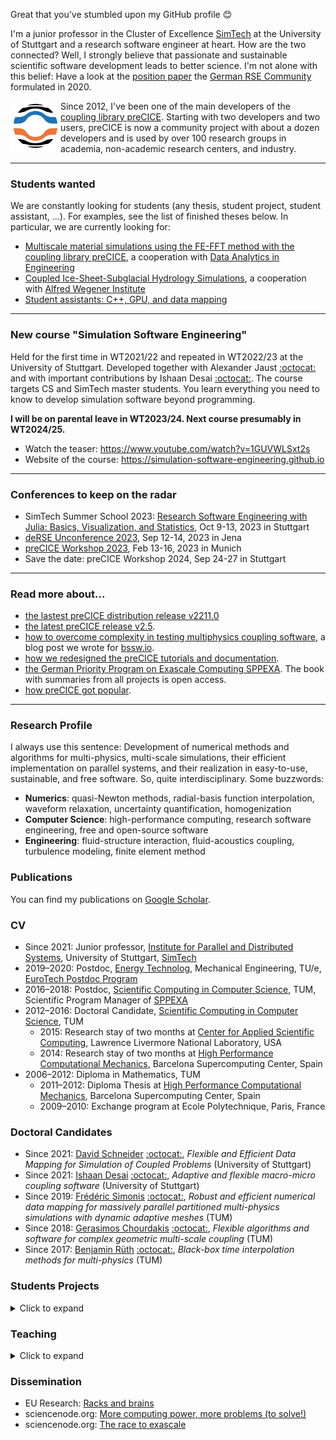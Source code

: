 Great that you've stumbled upon my GitHub profile :blush:

I'm a junior professor in the Cluster of Excellence [SimTech](https://www.simtech.uni-stuttgart.de/) at the University of Stuttgart and a research software engineer at heart. How are the two connected? Well, I strongly believe that passionate and sustainable scientific software development leads to better science. I'm not alone with this belief: Have a look at the [position paper](https://f1000research.com/articles/9-295/v2) the [German RSE Community](https://de-rse.org/en/) formulated in 2020. 

<p>
  <img width="80" align='left' src="https://github.com/uekerman/uekerman/blob/master/logo.jpg?raw=true">
</p>


Since 2012, I've been one of the main developers of the [coupling library preCICE](https://precice.org/). Starting with two developers and two users, preCICE is now a community project with about a dozen developers and is used by over 100 research groups in academia, non-academic research centers, and industry.

***

### Students wanted

We are constantly looking for students (any thesis, student project, student assistant, ...). For examples, see the list of finished theses below. In particular, we are currently looking for:

- [Multiscale material simulations using the FE-FFT method with the coupling library preCICE](https://github.com/uekerman/uekerman/blob/master/DAE_US3_announcement.pdf), a cooperation with [Data Analytics in Engineering](https://www.mib.uni-stuttgart.de/dae/)
- [Coupled Ice-Sheet-Subglacial Hydrology Simulations](https://github.com/uekerman/uekerman/blob/master/AWI_US3_announcement.pdf), a cooperation with [Alfred Wegener Institute](https://www.awi.de/en/about-us/service/expert-database/angelika-humbert.html)
- [Student assistants: C++, GPU, and data mapping](https://github.com/uekerman/uekerman/blob/master/hiwi_flexmap.pdf)

***

### New course "Simulation Software Engineering"

Held for the first time in WT2021/22 and repeated in WT2022/23 at the University of Stuttgart. Developed together with Alexander Jaust [:octocat:](https://github.com/ajaust) and with important contributions by Ishaan Desai [:octocat:](https://github.com/IshaanDesai). The course targets CS and SimTech master students. You learn everything you need to know to develop simulation software beyond programming.

**I will be on parental leave in WT2023/24. Next course presumably in WT2024/25.**

* Watch the teaser: https://www.youtube.com/watch?v=1GUVWLSxt2s
* Website of the course: https://simulation-software-engineering.github.io

***

### Conferences to keep on the radar

* SimTech Summer School 2023: [Research Software Engineering with Julia: Basics, Visualization, and Statistics](https://www.s-ccs.de/summerschool_simtech_2023/), Oct 9-13, 2023 in Stuttgart
* [deRSE Unconference 2023](https://de-rse.org/unconf2023/), Sep 12-14, 2023 in Jena
* [preCICE Workshop 2023](https://precice.org/precice-workshop-2023.html), Feb 13-16, 2023 in Munich
* Save the date: preCICE Workshop 2024, Sep 24-27 in Stuttgart

***

### Read more about... 

* [the lastest preCICE distribution release v2211.0](https://precice.discourse.group/t/aste-and-more-new-components-in-the-precice-distribution-v2211-0/1229)
* [the latest preCICE release v2.5](https://precice.discourse.group/t/iceberg-ahead-and-new-precice-release-v2-5/1133).
* [how to overcome complexity in testing multiphysics coupling software](https://bssw.io/blog_posts/overcoming-complexity-in-testing-multiphysics-coupling-software), a blog post we wrote for [bssw.io](https://bssw.io/).
* [how we redesigned the preCICE tutorials and documentation](https://precice.discourse.group/t/redesigned-precice-tutorials-and-documentation-precice-distribution-and-more-news/583).
* [the German Priority Program on Exascale Computing SPPEXA](https://link.springer.com/book/10.1007/978-3-030-47956-5). The book with summaries from all projects is open access. 
* [how preCICE got popular](https://precice.discourse.group/t/how-did-precice-get-popular/321).

***

### Research Profile

I always use this sentence: Development of numerical methods and algorithms for multi-physics, multi-scale simulations, their efficient implementation on parallel systems, and their realization in easy-to-use, sustainable, and free software. So, quite interdisciplinary. Some buzzwords:
* **Numerics**: quasi-Newton methods, radial-basis function interpolation, waveform relaxation, uncertainty quantification, homogenization
* **Computer Science**: high-performance computing, research software engineering, free and open-source software
* **Engineering**: fluid-structure interaction, fluid-acoustics coupling, turbulence modeling, finite element method

### Publications

You can find my publications on [Google Scholar](https://scholar.google.de/citations?user=CGxtmcwAAAAJ&hl=en).

### CV

* Since 2021: Junior professor, [Institute for Parallel and Distributed Systems](https://www.ipvs.uni-stuttgart.de/), University of Stuttgart, [SimTech](https://www.simtech.uni-stuttgart.de/)
* 2019–2020: Postdoc, [Energy Technolog](https://www.energy-tue.nl/), Mechanical Engineering, TU/e, [EuroTech Postdoc Program](http://postdoc.eurotech-universities.eu/)
* 2016–2018: Postdoc, [Scientific Computing in Computer Science](https://www5.in.tum.de/wiki/index.php/Welcome_to_SCCS!), TUM, Scientific Program Manager of [SPPEXA](http://www.sppexa.de/)
* 2012–2016: Doctoral Candidate, [Scientific Computing in Computer Science](https://www5.in.tum.de/wiki/index.php/Welcome_to_SCCS!), TUM
  * 2015: Research stay of two months at [Center for Applied Scientific Computing](https://computing.llnl.gov/casc), Lawrence Livermore National Laboratory, USA
  * 2014: Research stay of two months at [High Performance Computational Mechanics](https://www.bsc.es/discover-bsc/organisation/scientific-structure/high-performance-computational-mechanics), Barcelona Supercomputing Center, Spain
* 2006–2012: Diploma in Mathematics, TUM
  * 2011–2012: Diploma Thesis at [High Performance Computational Mechanics](https://www.bsc.es/discover-bsc/organisation/scientific-structure/high-performance-computational-mechanics), Barcelona Supercomputing Center, Spain  
  * 2009–2010: Exchange program at Ecole Polytechnique, Paris, France

### Doctoral Candidates

* Since 2021: [David Schneider](https://www.ipvs.uni-stuttgart.de/institute/team/Schneider-00056/) [:octocat:](https://github.com/DavidSCN), *Flexible and Efficient Data Mapping for Simulation of Coupled Problems* (University of Stuttgart)
* Since 2021: [Ishaan Desai](https://www.ipvs.uni-stuttgart.de/institute/team/Desai/) [:octocat:](https://github.com/IshaanDesai), *Adaptive and flexible macro-micro coupling software* (University of Stuttgart)
* Since 2019: [Frédéric Simonis](https://www5.in.tum.de/wiki/index.php/Fr%C3%A9d%C3%A9ric_Simonis,_M.Sc.) [:octocat:](https://github.com/fsimonis), *Robust and efficient numerical data mapping for massively parallel partitioned multi-physics simulations with dynamic adaptive meshes* (TUM)
* Since 2018: [Gerasimos Chourdakis](https://www5.in.tum.de/wiki/index.php/Gerasimos_Chourdakis,_M.Sc.) [:octocat:](https://github.com/MakisH), *Flexible algorithms and software for complex geometric multi-scale coupling* (TUM)
* Since 2017: [Benjamin Rüth](https://www5.in.tum.de/wiki/index.php/Benjamin_R%C3%BCth,_M.Sc._(hons)) [:octocat:](https://github.com/BenjaminRueth), *Black-box time interpolation methods for multi-physics* (TUM)

### Students Projects

<details>
  <summary>Click to expand</summary>

* 2022: F. Otlinghaus, *Coupling of macro and micro scale in a continuum-biomechanical model of the human liver using preCICE*, Master’s Thesis, Simulation Technology, US
* 2022: B. Ariguib, *Second-order projection-based mapping methods for coupled multi-physics simulations*, Bachelor's Thesis, Software Engineering, US
* 2021: P. Kharitenko, *Coupling Julia-based simulations via preCICE*, Bachelor's Thesis, Software Engineering, US
* 2021: C. van Otterlo, *Numerical coupling between the finite volume and finite element method in multiphysics turbulence problems*, Master’s Thesis, Mechanical Engineering, TU/e  
* 2020: I. Desai, *Geometric aspects of code coupling in magnetic fusion applications*, Master's Thesis Computational Science and Engineering, TUM
* 2020: C. Osse, *Geometric multi-scale flooding simulations*, Bachelor End Project Mechanical Engineering, TU/e
* 2019: L. Bekker, *GPGPU acceleration -- a case study of algebraic multigrid preconditioned GMRES*, Master's Thesis Mathematics, TU/e
* 2018: A. Trujillo, *Structural multi-model coupling with CalculiX and preCICE*, Master's Thesis Computational Science, Uppsala University and TUM
* 2018: A. Reiser, *Extending a CFD lab course by a preCICE conjugate heat transfer tutorial*, Master's Thesis Informatics, TUM
* 2018: F. Gillioz, *Numerical optimisation of undercuts in mould making*, Master's Thesis Informatics, TUM
* 2018: H. Ashraf, P.-H. Huang, F. Lachenmaier, K. Martynov, D. Sashko, J. Sültemeyer, *Interactive preCICE online tutorial*, BGCE Honours Project, TUM
* 2017: M. Zellner, *Evaluation of driver models by using a suitable vehicle model in an existing simulation framework*, Master's Thesis Informatics, TUM
* 2017: G. Chourdakis, *A general OpenFOAM adapter for the coupling library preCICE*, Master's Thesis Computational Science and Engineering, TUM
* 2017: M. Zintl, *Reconstruction of flight states through ADS-B data*, Bachelor's Thesis Informatics, TUM
* 2016: S.V. Joshi, *Adaptive mesh refinement in OpenFOAM with quantified error bounds and support for arbitrary cell types*, Master's Thesis Computational Science and Engineering, TUM
* 2016: L. Cheung Yau, *Conjugate heat transfer with the multiphysics voupling library preCICE*, Master's Thesis Computational Science and Engineering, TUM
* 2016: M. Carminati, *Design exploration of variable Geometrg radial turbines with respect to oscillating pressure excitations by using sparse grid interpolation*, Master's Thesis Computational Science and Engineering, TUM
* 2016: A. Rusch, *Extending SU2 to fluid-structure interaction via preCICE*, Bachelor's Thesis, Munich School of Engineering, TUM
* 2015: A. Rusch, *Machbarkeitsanalyse zur Fluid-Struktur-Interaktionsfähigkeit des CFD-Codes SU2*, Research Internship, Munich School of Engineering, TUM
* 2015: K. Tsiamoura, *Uncertainty quantification in tsunami Simulatios*, Interdisciplinary Project Informatics, TUM
* 2015: K. Scheufele, *Robust quasi-Newton methods for partitioned fluid-structure simulations*, Master's Thesis Computer Science, University of Stuttgart
* 2015: V. Mikerov, *A fixed-grid flow solver for simulation of fluid-structure interaction with the partitioned approach*, Master's Thesis Computational Science and Engineering, TUM
* 2015: A. Shukaev, *A fully parallel process-to-process intercommunication technique for preCICE*, Master's Thesis Computational Science and Engineering, TUM
* 2015: A. Köhler, *Controlling a two-gene toggle switch -- a genetic inverted pendulum benchmark problem*, Master's Thesis Informatics, TUM
* 2015: I. Farcas, *High-dimensional uncertainty quantification of fluid-structure interaction*, Master's Thesis Computational Science and Engineering, TUM
* 2014: M. Fabry, *Design and implementation of a flow rate solver for the V-Hab life support system simulation*, Diploma Thesis Mathematics, TUM  

</details>

### Teaching

<details>
  <summary>Click to expand</summary>

* WT 2022/23: [*Research Software Engineering 102*](https://github.com/RSE-102/Lecture-Material/tree/main), US
  * Format: block course, language: English, audience: PhD students of various programs, 10 participants
  * Content: Git workflows, building and packaging, containerization, testing and continuous integration, software design principles
* WT 2021/22, 2022/23: [*Simulation Software Engineering*](https://simulation-software-engineering.github.io), US
  * Format: lecture + lab course, language: English, audience: Informatics + Simulation Technology (Master), 30 participants
  * Content: Git workflows, building and packaging, virtualization and containerization, software documentation, testing and continuous integration, how to contribute to FOSS research software
* ST 2021, 2022: *Foundation of Numerical Programming*, US
  * Format: lecture, language: German, audience: Informatics (Bachelor), 100 participants
  * Content: Floating point arithmetic, interpolation, quadrature, solving linear systems, ODEs, iterative methods
* ST 2019, 2020: *Advanced Discretization Techniques*, TU/e 
  * Format: lecture (part), language: English, audience: Mechanical Engineering (Master), 30 participants 
  * Content: Finite element discretizations, functional setting, mathematical analysis, data structures, stabilization 
* WT 2018/19: *Numerical Programming*, TUM
  * Format: lecture (part), language: English, audience: Informatics (Bachelor), 600 participants
  * Content: Floating point arithmetic, interpolation, quadrature, solving linear systems, ODEs, iterative methods, eigenvalue problems
* ST 2013, 2014, 2015, 2016, 2017, 2018: *Computational Fluid Dynamics*, TUM
  * Format: lab course, language: English, audience: Informatics/ Computational Science and Engineering (Master), 20-30 participants
  * Content: Implementation of Lattice Boltzmann and incompressible Navier-Stokes solvers in C, conjugate heat transfer, MPI-based code parallelization, etc. 
* ST 2013, 2018: *Partitioned Fluid-Structure Interaction*, TUM
  * Format: seminar, language: English, audience: Computational Science and Engineering (Master), 10 participants
  * Content: Numerical methods for data mapping and equation coupling, HPC aspects of coupled problems, software concepts, etc.
* WT 2016/17, 2017/18: *Parallel Numerics*, TUM
  * Format: tutorial, language: English, audience: Informatics/ Computational Science and Engineering (Master), 40-50 participants
  * Content: Data dependency graphs, MPI and parallel BLAS, block methods, direct and iterative solution of linear systems, eigenvalue problems, domain decomposition methods
* WT 2016/17: *Turbulent Flow Simulation on HPC Systems*, TUM
  * Format: lab course, language: English, audience: Informatics/ Mechanical Engineering (Master), 20 participants
  * Content: Extension of an existing incompressible Navier-Stokes solver in C++ by turbulence models and MPI parallelization, validation against experimental results, performance measurements
* ST 2014, 2015, 2016: *Uncertainty Quantification*, TUM 
  * Format: seminar, language: English, audience: Informatics/ Computational Science and Engineering (Master), 10 participants
  * Content: Stochastic collocation, stochastic Galerkin, high-dimensional quadrature, data assimilation, uncertainty quantification in CFD and FSI problems
* WT 2013/14, 2014/15, 2015/16: *Scientific Computing Lab*, TUM
  * Format: lab course, language: English, audience: Computational Science and Engineering (Master), 30-40 participants
  * Content: Implementation of numerical ODE and PDE methods in Matlab, explicit / implicit Euler, Runge-Kutta methods, finite differences for heat equation
* WT 2014/15: *Software Engineering Lab: Molecular Dynamics*, TUM
  * Format: lab course, language: German, audience: Informatics (Bachelor), 10 participants
  * Content: Development of a short-range molecular dynamics simulation in C++, leapfrog time-stepping, thermostats, linked-cell algorithm, unit tests, code documentation, version control
  
</details>
  
### Dissemination

* EU Research: [Racks and brains](https://issuu.com/eu_research/docs/sppexa_eur18_h_res)
* sciencenode.org: [More computing power, more problems (to solve!)](https://sciencenode.org/feature/exafsa.php)
* sciencenode.org: [The race to exascale](https://sciencenode.org/feature/the-race-to-exascale.php)


